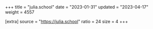 +++
title = "julia.school"
date = "2023-01-31"
updated = "2023-04-17"
weight = 4557

[extra]
source = "https://julia.school"
ratio = 24
size = 4
+++
